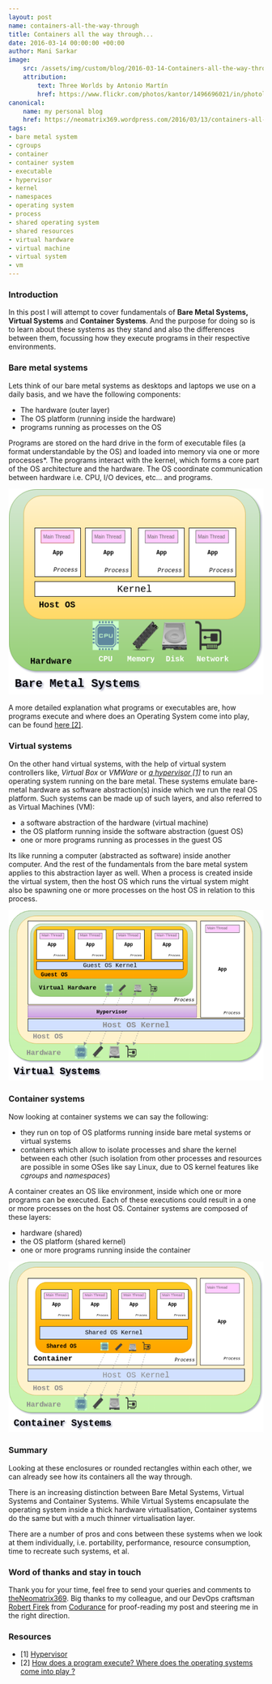 ```yaml
---
layout: post
name: containers-all-the-way-through
title: Containers all the way through...
date: 2016-03-14 00:00:00 +00:00
author: Mani Sarkar
image:
    src: /assets/img/custom/blog/2016-03-14-Containers-all-the-way-through/cover-image.png
    attribution:
        text: Three Worlds by Antonio Martín
        href: https://www.flickr.com/photos/kantor/1496696021/in/photolist-3hfXzP-a87pjq-8QWboE-q9qo4E-rxeaKe-e4ptkx-nt5Wrg-oUBVJ-5Mw3mT-xFS8Ce-5Yvqna-p1qtN6-89uJwD-fq8cAT-7infm8-99Vgr9-fq7Dd6-Ccfjc-4XzbbF-myN1gx-fqnmC1-fqnzUs-rjbHB-94XmvH-76Y5De-8zeNK4-fqntzo-fqmNJ1-7TFSFX-fq8WG6-fqnjD3-fq7y9e-7CvEFX-7inRbY-7fgioS-7SGTT8-nSbooQ-772ZQA-ruRCgW-fq83QP-fq7DYM-fqngvq-7fVEdo-7redyP-8jidK7-7fRJgv-6gsSek-7fVDVd-9RLPEJ-edKCdV/
canonical:
    name: my personal blog
    href: https://neomatrix369.wordpress.com/2016/03/13/containers-all-the-way-through/
tags:
- bare metal system
- cgroups
- container
- container system
- executable
- hypervisor 
- kernel
- namespaces 
- operating system
- process 
- shared operating system
- shared resources
- virtual hardware
- virtual machine 
- virtual system
- vm
--- 
```


### **Introduction**

In this post I will attempt to cover fundamentals of **Bare Metal Systems,** **Virtual Systems** and **Container Systems**. And the purpose for doing so is to learn about these systems as they stand and also the differences between them, focussing how they execute programs in their respective environments.

### **Bare metal systems**

Lets think of our bare metal systems as desktops and laptops we use on a daily basis, and we have the following components:

*   The hardware (outer layer)
*   The OS platform (running inside the hardware)
*   programs running as processes on the OS

Programs are stored on the hard drive in the form of executable files (a format understandable by the OS) and loaded into memory via one or more processes*. The programs interact with the kernel, which forms a core part of the OS architecture and the hardware. The OS coordinate communication between hardware i.e. CPU, I/O devices, etc… and programs.

<center>
<img src="/assets/img/custom/blog/2016-03-14-containers-all-the-way-through/bare-metal-systems.png" alt="Bare Metal Systems" title="Bare Metal Systems" class="img img-responsive style-screengrab">
</center>

A more detailed explanation what programs or executables are, how programs execute and where does an Operating System come into play, can be found [here [2]](http://stackoverflow.com/questions/1599434/how-does-program-execute-where-does-the-operating-systems-come-into-play).

### **Virtual systems**

On the other hand virtual systems, with the help of virtual system controllers like, _Virtual Box_ or _VMWare_ or [_a_ _hypervisor [1]_](https://en.wikipedia.org/wiki/Hypervisor) to run an operating system running on the bare metal. These systems emulate bare-metal hardware as software abstraction(s) inside which we run the real OS platform. Such systems can be made up of such layers, and also referred to as Virtual Machines (VM):

*   a software abstraction of the hardware (virtual machine)
*   the OS platform running inside the software abstraction (guest OS)
*   one or more programs running as processes in the guest OS

Its like running a computer (abstracted as software) inside another computer. And the rest of the fundamentals from the bare metal system applies to this abstraction layer as well. When a process is created inside the virtual system, then the host OS which runs the virtual system might also be spawning one or more processes on the host OS in relation to this process.

<center>
<img src="/assets/img/custom/blog/2016-03-14-containers-all-the-way-through/virtual-systems.png" alt="Virtual Systems" title="Virtual Systems" class="img img-responsive style-screengrab">
</center>

### **Container systems**

Now looking at container systems we can say the following:

*   they run on top of OS platforms running inside bare metal systems or virtual systems
*   containers which allow to isolate processes and share the kernel between each other (such isolation from other processes and resources are possible in some OSes like say Linux, due to OS kernel features like _cgroups_ and _namespaces_)

A container creates an OS like environment, inside which one or more programs can be executed. Each of these executions could result in a one or more processes on the host OS. Container systems are composed of these layers:

*   hardware (shared)
*   the OS platform (shared kernel)
*   one or more programs running inside the container

<center>
<img src="/assets/img/custom/blog/2016-03-14-containers-all-the-way-through/container-systems.png" alt="Container Systems" title="Container Systems" class="img img-responsive style-screengrab">
</center>

### **Summary**

Looking at these enclosures or rounded rectangles within each other, we can already see how its containers all the way through.

There is an increasing distinction between Bare Metal Systems, Virtual Systems and Container Systems. While Virtual Systems encapsulate the operating system inside a thick hardware virtualisation, Container systems do the same but with a much thinner virtualisation layer.

There are a number of pros and cons between these systems when we look at them individually, i.e. portability, performance, resource consumption, time to recreate such systems, et al.

### **Word of thanks and stay in touch**

Thank you for your time, feel free to send your queries and comments to [theNeomatrix369](http://twitter.com/theNeomatrix369). Big thanks to my colleague, and our DevOps craftsman [Robert Firek](https://twitter.com/robertfirek) from [Codurance](http://codurance.com/aboutus/ourcompany/) for proof-reading my post and steering me in the right direction.

### **Resources**

* [1] [Hypervisor](https://en.wikipedia.org/wiki/Hypervisor)
* [2] [How does a program execute? Where does the operating systems come into play ?](http://stackoverflow.com/questions/1599434/how-does-program-execute-where-does-the-operating-systems-come-into-play)